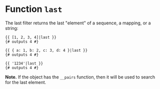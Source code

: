 Function `last`
===============

<!-- {% raw %} -->

The last filter returns the last "element" of a sequence, a mapping, or a string:

```twig
{{ [1, 2, 3, 4]|last }}
{# outputs 4 #}

{{ { a: 1, b: 2, c: 3, d: 4 }|last }}
{# outputs 4 #}

{{ '1234'|last }}
{# outputs 4 #}
```

**Note.** If the object has the `__pairs` function, then it will be used to search for the last element.

<!-- {% endraw %} -->